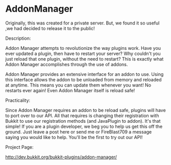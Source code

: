 AddonManager
============

Originally, this was created for a private server. But, we found it so useful ,we had decided to release it to the public!

Description:

Addon Manager attempts to revolutionize the way plugins work. Have you ever updated a plugin, then have to restart your server? Why couldn't you just reload that one plugin, without the need to restart? This is exactly what Addon Manager accomplishes through the use of addons.

Addon Manager provides an extensive interface for an addon to use. Using this interface allows the addon to be unloaded from memory and reloaded at anytime. This means you can update them whenever you want! No restarts ever again! Even Addon Manager itself is reload safe!

Practicality:

Since Addon Manager requires an addon to be reload safe, plugins will have to port over to our API. All that requires is changing their registration with Bukkit to use our registration methods (and JavaPlugin to addon). It's that simple! If you are a plugin developer, we beg you to help us get this off the ground. Just leave a post here or send me or FireBlast709 a message saying you would like to help. You'll be the first to try out our API!

Project Page:

http://dev.bukkit.org/bukkit-plugins/addon-manager/
